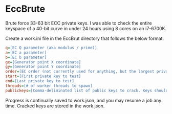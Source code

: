 # EccBrute
Brute force 33-63 bit ECC private keys. I was able to check the entire keyspace of a 40-bit curve in under 24 hours using 8 cores on an i7-6700K.

Create a work.ini file in the EccBrut directory that follows the below format.

```INI
q=[EC Q parameter (aka modulus / prime)]
a=[EC a parameter]
b=[EC b parameter]
gx=[Generator point X coordinate]
gy=[Generator point Y coordinate]
order=[EC order (not currently used for anything, but the largest private key should not be larger than this)]
start=[First private key to test]
end=[Last private key to test]
threads=[# of worker threads to spawn]
publickeys=[Comma-deliminated list of public keys to crack. Keys should be a base-64 encoded, big-endian byte array of the X coordinate followed by the Y coordinate.]
```
Progress is continually saved to work.json, and you may resume a job any time. Cracked keys are stored in the work.json.
